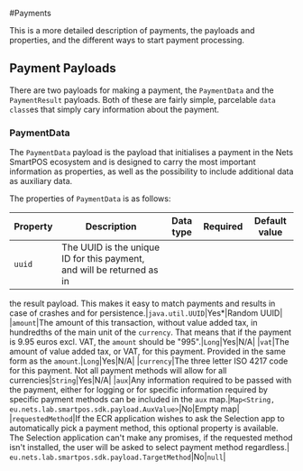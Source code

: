 #Payments

This is a more detailed description of payments, the payloads and properties,
and the different ways to start payment processing.

## Payment Payloads

There are two payloads for making a payment, the `PaymentData` and the 
`PaymentResult` payloads. Both of these are fairly simple, parcelable 
`data class`es that simply cary information about the payment.

### PaymentData

The `PaymentData` payload is the payload that initialises a payment in the Nets
SmartPOS ecosystem and is designed to carry the most important information as
properties, as well as the possibility to include additional data as auxiliary
data.

The properties of `PaymentData` is as follows:

|Property|Description|Data type|Required|Default value|
|--------|-----------|---------|--------|-------------|
|`uuid`|The UUID is the unique ID for this payment, and will be returned as in
the result payload. This makes it easy to match payments and results in case of
crashes and for persistence.|`java.util.UUID`|Yes\*|Random UUID|
|`amount`|The amount of this transaction, without value added tax, in
hundredths of the main unit of the `currency`. That means that if the payment is
9.95 euros excl. VAT, the `amount` should be "995".|`Long`|Yes|N/A|
|`vat`|The amount of value added tax, or VAT, for this payment. Provided in the
same form as the `amount`.|`Long`|Yes|N/A|
|`currency`|The three letter ISO 4217 code for this payment. Not all payment
methods will allow for all currencies|`String`|Yes|N/A|
|`aux`|Any information required to be passed with the payment, either for 
logging or for specific information required by specific payment methods can be
included in the `aux` map.|`Map<String, 
eu.nets.lab.smartpos.sdk.payload.AuxValue>`|No|Empty map|
|`requestedMethod`|If the ECR application wishes to ask the Selection app to 
automatically pick a payment method, this optional property is available. The
Selection application can't make any promises, if the requested method isn't
installed, the user will be asked to select payment method regardless.|
`eu.nets.lab.smartpos.sdk.payload.TargetMethod`|No|`null`|
